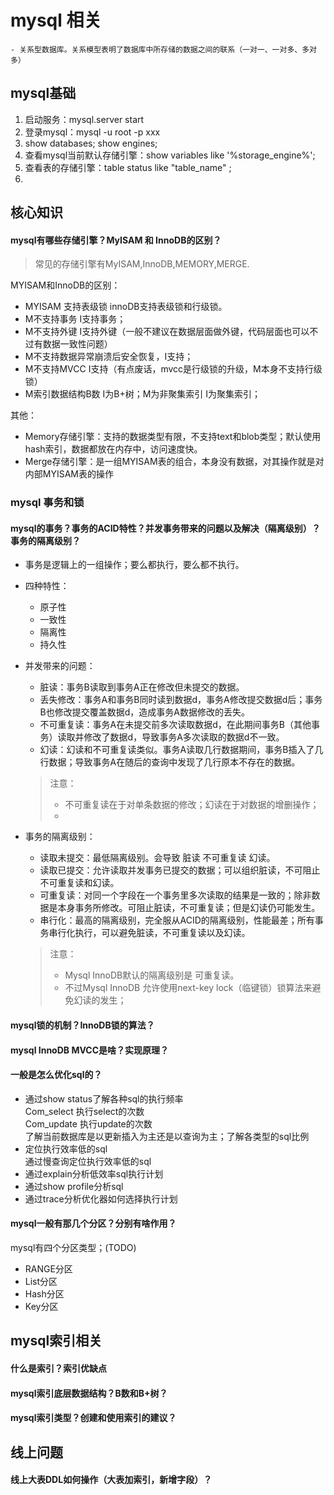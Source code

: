 # mysql 相关
    - 关系型数据库。关系模型表明了数据库中所存储的数据之间的联系（一对一、一对多、多对多）
## mysql基础
1. 启动服务：mysql.server start
2. 登录mysql：mysql -u root -p xxx
3. show databases; show engines;
4. 查看mysql当前默认存储引擎：show variables like '%storage_engine%';
5. 查看表的存储引擎：table status like "table_name" ;
6.
## 核心知识
#### mysql有哪些存储引擎？MyISAM 和 InnoDB的区别？
> 常见的存储引擎有MyISAM,InnoDB,MEMORY,MERGE.

MYISAM和InnoDB的区别：
- MYISAM 支持表级锁 innoDB支持表级锁和行级锁。
- M不支持事务 I支持事务；
- M不支持外键 I支持外键（一般不建议在数据层面做外键，代码层面也可以不过有数据一致性问题）
- M不支持数据异常崩溃后安全恢复，I支持；
- M不支持MVCC I支持（有点废话，mvcc是行级锁的升级，M本身不支持行级锁）
- M索引数据结构B数 I为B+树；M为非聚集索引 I为聚集索引；

其他：
- Memory存储引擎：支持的数据类型有限，不支持text和blob类型；默认使用hash索引，数据都放在内存中，访问速度快。
- Merge存储引擎：是一组MYISAM表的组合，本身没有数据，对其操作就是对内部MYISAM表的操作

### mysql 事务和锁
#### mysql的事务？事务的ACID特性？并发事务带来的问题以及解决（隔离级别）？事务的隔离级别？ 
- 事务是逻辑上的一组操作；要么都执行，要么都不执行。
- 四种特性：
    * 原子性
    * 一致性
    * 隔离性
    * 持久性
- 并发带来的问题：
    * 脏读：事务B读取到事务A正在修改但未提交的数据。
    * 丢失修改：事务A和事务B同时读到数据d，事务A修改提交数据d后；事务B也修改提交覆盖数据d，造成事务A数据修改的丢失。
    * 不可重复读：事务A在未提交前多次读取数据d，在此期间事务B（其他事务）读取并修改了数据d，导致事务A多次读取的数据d不一致。
    * 幻读：幻读和不可重复读类似。事务A读取几行数据期间，事务B插入了几行数据；导致事务A在随后的查询中发现了几行原本不存在的数据。
  > 注意：
  > * 不可重复读在于对单条数据的修改；幻读在于对数据的增删操作；
  > *
  
- 事务的隔离级别：
  * 读取未提交：最低隔离级别。会导致 脏读 不可重复读 幻读。
  * 读取已提交：允许读取并发事务已提交的数据；可以组织脏读，不可阻止不可重复读和幻读。
  * 可重复读：对同一个字段在一个事务里多次读取的结果是一致的；除非数据是本身事务所修改。可阻止脏读，不可重复读；但是幻读仍可能发生。
  * 串行化：最高的隔离级别，完全服从ACID的隔离级别，性能最差；所有事务串行化执行，可以避免脏读，不可重复读以及幻读。
  > 注意：
  > * Mysql InnoDB默认的隔离级别是 可重复读。
  > * 不过Mysql InnoDB 允许使用next-key lock（临键锁）锁算法来避免幻读的发生；
  >

#### mysql锁的机制？InnoDB锁的算法？

#### mysql InnoDB MVCC是啥？实现原理？

#### 一般是怎么优化sql的？
- 通过show status了解各种sql的执行频率
  <br>Com_select 执行select的次数 
  <br>Com_update 执行update的次数
  <br>了解当前数据库是以更新插入为主还是以查询为主；了解各类型的sql比例
- 定位执行效率低的sql
  <br>通过慢查询定位执行效率低的sql
- 通过explain分析低效率sql执行计划
- 通过show profile分析sql
- 通过trace分析优化器如何选择执行计划

#### mysql一般有那几个分区？分别有啥作用？
mysql有四个分区类型；(TODO)
- RANGE分区
- List分区
- Hash分区
- Key分区

## mysql索引相关
#### 什么是索引？索引优缺点
#### mysql索引底层数据结构？B数和B+树？
#### mysql索引类型？创建和使用索引的建议？

## 线上问题

#### 线上大表DDL如何操作（大表加索引，新增字段）？
#### 
    